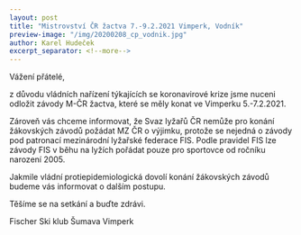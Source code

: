 ```yaml
---
layout: post
title: "Mistrovství ČR žactva 7.-9.2.2021 Vimperk, Vodník"
preview-image: "/img/20200208_cp_vodnik.jpg"
author: Karel Hudeček
excerpt_separator: <!--more-->
---
```


Vážení přátelé,

z důvodu vládních nařízení týkajících se koronavirové krize jsme nuceni odložit závody M-ČR žactva, které se měly konat ve Vimperku 5.-7.2.2021.

Zároveň vás chceme informovat, že Svaz lyžařů ČR nemůže pro konání žákovských závodů požádat MZ ČR o výjimku, protože se nejedná o závody pod patronací mezinárodní lyžařské federace FIS. Podle pravidel FIS lze závody FIS v běhu na lyžích pořádat pouze pro sportovce od ročníku narození 2005.

Jakmile vládní protiepidemiologická dovolí konání žákovských závodů budeme vás informovat o dalším postupu.

Těšíme se na setkání a buďte zdrávi.

Fischer Ski klub Šumava Vimperk
 <!--more-->